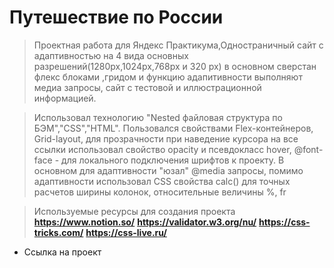 # Путешествие по России

> Проектная работа для Яндекс Практикума,Одностраничный сайт с адаптивностью на 4 вида основных разрешений(1280px,1024px,768px и 320 px) в основном сверстан флекс блоками ,гридом и функцию адапитивности выполняют медиа запросы, сайт с тестовой и иллюстрационной информацией.

>Использовал технологию "Nested файловая структура по БЭМ","CSS","HTML".
>Пользовался свойствами Flex-контейнеров, Grid-layout, для прозрачности при наведение курсора на все ссылки использовал свойство opacity и псевдокласс hover, @font-face - для локального подключения шрифтов к проекту.
>В основном для адаптивности "юзал" @media запросы, помимо адаптивности использовал CSS свойства calc() для точных расчетов ширины колонок, относительные величины %, fr

>Используемые ресурсы для создания проекта
**https://www.notion.so/**
**https://validator.w3.org/nu/**
**https://css-tricks.com/**
**https://css-live.ru/**

* Ссылка на проект